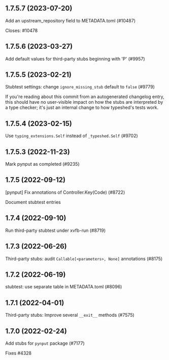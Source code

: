 ## 1.7.5.7 (2023-07-20)

Add an upstream_repository field to METADATA.toml (#10487)

Closes: #10478

## 1.7.5.6 (2023-03-27)

Add default values for third-party stubs beginning with 'P' (#9957)

## 1.7.5.5 (2023-02-21)

Stubtest settings: change `ignore_missing_stub` default to `false` (#9779)

If you're reading about this commit from an autogenerated changelog entry, this should have no user-visible impact on how the stubs are interpreted by a type checker; it's just an internal change to how typeshed's tests work.

## 1.7.5.4 (2023-02-15)

Use `typing_extensions.Self` instead of `_typeshed.Self` (#9702)

## 1.7.5.3 (2022-11-23)

Mark pynput as completed (#9235)

## 1.7.5 (2022-09-12)

[pynput] Fix annotations of Controller.Key(Code) (#8722)

Document stubtest entries

## 1.7.4 (2022-09-10)

Run third-party stubtest under xvfb-run (#8719)

## 1.7.3 (2022-06-26)

Third-party stubs: audit `Callable[<parameters>, None]` annotations (#8175)

## 1.7.2 (2022-06-19)

stubtest: use separate table in METADATA.toml (#8096)

## 1.7.1 (2022-04-01)

Third-party stubs: Improve several `__exit__` methods (#7575)

## 1.7.0 (2022-02-24)

Add stubs for `pynput` package (#7177)

Fixes #4328

